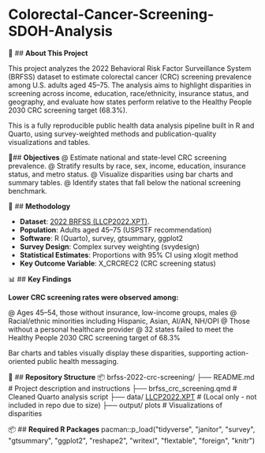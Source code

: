 # Colorectal-Cancer-Screening-SDOH-Analysis

🔎 ## **About This Project**

This project analyzes the 2022 Behavioral Risk Factor Surveillance System (BRFSS) dataset to estimate colorectal cancer (CRC) screening prevalence among U.S. adults aged 45–75. The analysis aims to highlight disparities in screening across income, education, race/ethnicity, insurance status, and geography, and evaluate how states perform relative to the Healthy People 2030 CRC screening target (68.3%).

This is a fully reproducible public health data analysis pipeline built in R and Quarto, using survey-weighted methods and publication-quality visualizations and tables.

🎯## **Objectives**
@ Estimate national and state-level CRC screening prevalence.
@ Stratify results by race, sex, income, education, insurance status, and metro status.
@ Visualize disparities using bar charts and summary tables.
@ Identify states that fall below the national screening benchmark.

🧪 ## **Methodology**

- **Dataset**: [2022 BRFSS (LLCP2022.XPT)](https://www.cdc.gov/brfss/annual_data/annual_2022.html).
- **Population**: Adults aged 45–75 (USPSTF recommendation)
- **Software**: R (Quarto), survey, gtsummary, ggplot2
- **Survey Design**: Complex survey weighting (svydesign)
- **Statistical Estimates**: Proportions with 95% CI using xlogit method
- **Key Outcome Variable**: X_CRCREC2 (CRC screening status)

📊 ## **Key Findings**

**Lower CRC screening rates were observed among:**

@ Ages 45–54, those without insurance, low-income groups, males
@ Racial/ethnic minorities including Hispanic, Asian, AI/AN, NH/OPI
@ Those without a personal healthcare provider
@ 32 states failed to meet the Healthy People 2030 CRC screening target of 68.3%

Bar charts and tables visually display these disparities, supporting action-oriented public health messaging.

📁 ## **Repository Structure**
📦 brfss-2022-crc-screening/
├── README.md                 # Project description and instructions
├── brfss_crc_screening.qmd   # Cleaned Quarto analysis script
├── data/ [LLCP2022.XPT](https://www.cdc.gov/brfss/annual_data/annual_2022.html) # (Local only - not included in repo due to size) 
├── output/ plots             # Visualizations of disparities

📦 ## **Required R Packages**
pacman::p_load("tidyverse", "janitor", "survey", "gtsummary", "ggplot2", 
               "reshape2", "writexl", "flextable", "foreign", "knitr")
